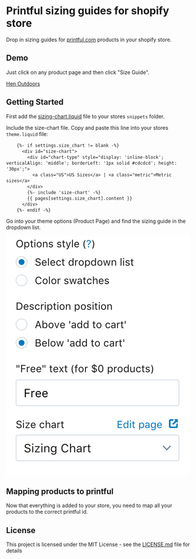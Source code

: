 # Printful sizing guides for shopify store

Drop in sizing guides for [printful.com](https://www.printful.com/a/106249:131f9139b085f24eb49ef31f9d0bf33c) products in your shopify store.

## Demo

Just click on any product page and then click "Size Guide".

[Hen Outdoors](https://henoutdoors.com)

## Getting Started

First add the [sizing-chart.liquid](sizing-chart.liquid) file to your stores `snippets` folder.

Include the size-chart file. Copy and paste this line into your stores `theme.liquid` file:

```
    {%- if settings.size_chart != blank -%}
      <div id="size-chart">
        <div id="chart-type" style="display: 'inline-block'; verticalAlign: 'middle'; borderLeft: '1px solid #cdcdcd'; height: '30px';">
          <a class="US">US Sizes</a> | <a class="metric">Metric sizes</a>
        </div>
        {%- include 'size-chart' -%}
        {{ pages[settings.size_chart].content }}
      </div>
    {%- endif -%}
```

Go into your theme options (Product Page) and find the sizing guide in the dropdown list.

![](sizing-chart.png)

## Mapping products to printful

Now that everything is added to your store, you need to map all your products to the correct printful id.

## License

This project is licensed under the MIT License - see the [LICENSE.md](LICENSE.md) file for details
